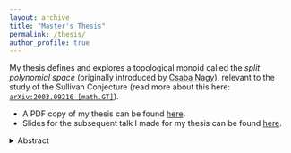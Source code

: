 ```yaml
---
layout: archive
title: "Master's Thesis"
permalink: /thesis/
author_profile: true
---
```


My thesis defines and explores a topological monoid called the *split polynomial space* (originally introduced by [Csaba Nagy][nagy]),
relevant to the study of the Sullivan Conjecture (read more about this here: [`arXiv:2003.09216 [math.GT]`][crowley20]).
- A PDF copy of my thesis can be found [here][thesis].
- Slides for the subsequent talk I made for my thesis can be found [here][slides].

[crowley]: https://www.dcrowley.net/
[nagy]: https://www.maths.gla.ac.uk/~cnagy/
[crowley20]: https://doi.org/10.48550/arXiv.2003.09216
[thesis]: /files/thesis.pdf
[slides]: /files/thesis-slides.pdf

<details markdown="1">
  <summary>Abstract</summary>
  The Sullivan Conjecture posits the existence of complete intersections that,
  while distinct as complex manifolds, share isomorphic underlying smooth structures.
  In order to study these complete intersections, we rely on an associated normal map,
  which is the data maps of the form $\gamma \to \gamma^{\otimes d}$, where $\gamma$ is a line bundle.
  We define the *split polynomials*, a monoid under composition formed by polynomials
  of the form $z \mapsto z^d$ on a one-dimensional subspace of a complex vector space.
  A *split polynomials* serves as a basic model for the behaviour observed on each fibre of the normal map.
  We then explore the structure of this split polynomial space and its quotient under the unitary group action,
  which we denote as the $\mathcal A$-space. While not the primary objective,
  we hope that we may gather evidence supporting the veracity of the
  Sullivan Conjecture through the study of these spaces.
</details>
